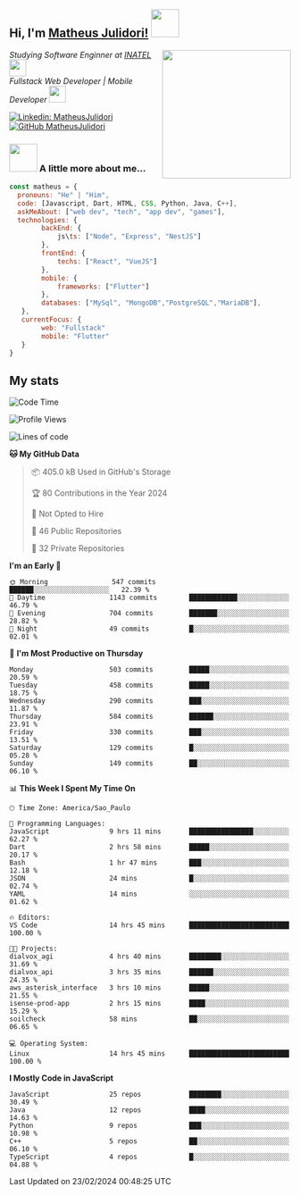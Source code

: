 <h2> Hi, I'm <a href="https://matheusjulidori.github.io" target="_blank">Matheus Julidori!</a> <img src="https://media.giphy.com/media/12oufCB0MyZ1Go/giphy.gif" width="50"></h2>
<img align='right' src="https://media.giphy.com/media/3oKIPnAiaMCws8nOsE/giphy.gif" width="230" height="auto">
<p><em>Studying Software Enginner at <a href="http://www.inatel.br" target="_blank">INATEL</a><img src="https://media.giphy.com/media/fYSnHlufseco8Fh93Z/giphy.gif" width="30"></br>
  Fullstack Web Developer | Mobile Developer <img src="https://media.giphy.com/media/WUlplcMpOCEmTGBtBW/giphy.gif" width="30">
</em></p>

[![Linkedin: MatheusJulidori](https://img.shields.io/badge/-MatheusJulidori-blue?style=flat-square&logo=Linkedin&logoColor=white&link=https://www.linkedin.com/in/MatheusJulidori/)](https://www.linkedin.com/in/MatheusJulidori/)
[![GitHub MatheusJulidori](https://img.shields.io/github/followers/matheusjulidori?label=follow&style=social)](https://github.com/MatheusJulidori)


### <img src="https://media.giphy.com/media/VgCDAzcKvsR6OM0uWg/giphy.gif" width="50"> A little more about me...  

```javascript
const matheus = {
  pronouns: "He" | "Him",
  code: [Javascript, Dart, HTML, CSS, Python, Java, C++],
  askMeAbout: ["web dev", "tech", "app dev", "games"],
  technologies: {
        backEnd: {
            js\ts: ["Node", "Express", "NestJS"]
        },
        frontEnd: {
            techs: ["React", "VueJS"]
        },
        mobile: {
            frameworks: ["Flutter"]
        },
        databases: ["MySql", "MongoDB","PostgreSQL","MariaDB"],
   },
   currentFocus: {
        web: "Fullstack"
        mobile: "Flutter"
   }
}
```
<h2>My stats</h2>

<!--START_SECTION:waka-->
![Code Time](http://img.shields.io/badge/Code%20Time-471%20hrs%2044%20mins-blue)

![Profile Views](http://img.shields.io/badge/Profile%20Views-5-blue)

![Lines of code](https://img.shields.io/badge/From%20Hello%20World%20I%27ve%20Written-7.2%20million%20lines%20of%20code-blue)

**🐱 My GitHub Data** 

> 📦 405.0 kB Used in GitHub's Storage 
 > 
> 🏆 80 Contributions in the Year 2024
 > 
> 🚫 Not Opted to Hire
 > 
> 📜 46 Public Repositories 
 > 
> 🔑 32 Private Repositories 
 > 
**I'm an Early 🐤** 

```text
🌞 Morning                547 commits         ██████░░░░░░░░░░░░░░░░░░░   22.39 % 
🌆 Daytime                1143 commits        ████████████░░░░░░░░░░░░░   46.79 % 
🌃 Evening                704 commits         ███████░░░░░░░░░░░░░░░░░░   28.82 % 
🌙 Night                  49 commits          █░░░░░░░░░░░░░░░░░░░░░░░░   02.01 % 
```
📅 **I'm Most Productive on Thursday** 

```text
Monday                   503 commits         █████░░░░░░░░░░░░░░░░░░░░   20.59 % 
Tuesday                  458 commits         █████░░░░░░░░░░░░░░░░░░░░   18.75 % 
Wednesday                290 commits         ███░░░░░░░░░░░░░░░░░░░░░░   11.87 % 
Thursday                 584 commits         ██████░░░░░░░░░░░░░░░░░░░   23.91 % 
Friday                   330 commits         ███░░░░░░░░░░░░░░░░░░░░░░   13.51 % 
Saturday                 129 commits         █░░░░░░░░░░░░░░░░░░░░░░░░   05.28 % 
Sunday                   149 commits         ██░░░░░░░░░░░░░░░░░░░░░░░   06.10 % 
```


📊 **This Week I Spent My Time On** 

```text
🕑︎ Time Zone: America/Sao_Paulo

💬 Programming Languages: 
JavaScript               9 hrs 11 mins       ████████████████░░░░░░░░░   62.27 % 
Dart                     2 hrs 58 mins       █████░░░░░░░░░░░░░░░░░░░░   20.17 % 
Bash                     1 hr 47 mins        ███░░░░░░░░░░░░░░░░░░░░░░   12.18 % 
JSON                     24 mins             █░░░░░░░░░░░░░░░░░░░░░░░░   02.74 % 
YAML                     14 mins             ░░░░░░░░░░░░░░░░░░░░░░░░░   01.62 % 

🔥 Editors: 
VS Code                  14 hrs 45 mins      █████████████████████████   100.00 % 

🐱‍💻 Projects: 
dialvox_agi              4 hrs 40 mins       ████████░░░░░░░░░░░░░░░░░   31.69 % 
dialvox_api              3 hrs 35 mins       ██████░░░░░░░░░░░░░░░░░░░   24.35 % 
aws_asterisk_interface   3 hrs 10 mins       █████░░░░░░░░░░░░░░░░░░░░   21.55 % 
isense-prod-app          2 hrs 15 mins       ████░░░░░░░░░░░░░░░░░░░░░   15.29 % 
soilcheck                58 mins             ██░░░░░░░░░░░░░░░░░░░░░░░   06.65 % 

💻 Operating System: 
Linux                    14 hrs 45 mins      █████████████████████████   100.00 % 
```

**I Mostly Code in JavaScript** 

```text
JavaScript               25 repos            ████████░░░░░░░░░░░░░░░░░   30.49 % 
Java                     12 repos            ████░░░░░░░░░░░░░░░░░░░░░   14.63 % 
Python                   9 repos             ███░░░░░░░░░░░░░░░░░░░░░░   10.98 % 
C++                      5 repos             ██░░░░░░░░░░░░░░░░░░░░░░░   06.10 % 
TypeScript               4 repos             █░░░░░░░░░░░░░░░░░░░░░░░░   04.88 % 
```




 Last Updated on 23/02/2024 00:48:25 UTC
<!--END_SECTION:waka-->

